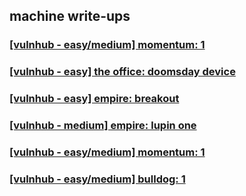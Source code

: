 machine write-ups
-----------------

### [[vulnhub - easy/medium] momentum: 1](./writeups/ica-1.md)

### [[vulnhub - easy] the office: doomsday device](./writeups/the-office-doomsday-device.md)

### [[vulnhub - easy] empire: breakout](./writeups/empire-breakout.md)

### [[vulnhub - medium] empire: lupin one](./writeups/empire-lupin-one.md)

### [[vulnhub - easy/medium] momentum: 1](./writeups/momentum-1.md)

### [[vulnhub - easy/medium] bulldog: 1](./writeups/bulldog-1.md)
